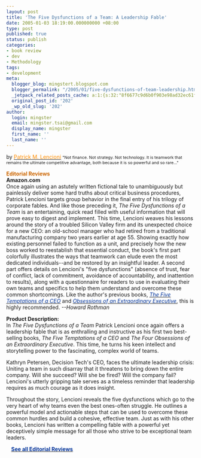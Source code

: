 ```yaml
---
layout: post
title: 'The Five Dysfunctions of a Team: A Leadership Fable'
date: 2005-01-03 18:19:00.000000000 +08:00
type: post
published: true
status: publish
categories:
- book review
- dev
- Methodology
tags:
- development
meta:
  blogger_blog: mingstert.blogspot.com
  blogger_permalink: "/2005/01/five-dysfunctions-of-team-leadership.html"
  _jetpack_related_posts_cache: a:1:{s:32:"8f6677c9d6b0f903e98ad32ec61f8deb";a:2:{s:7:"expires";i:1439717975;s:7:"payload";a:3:{i:0;a:1:{s:2:"id";i:32;}i:1;a:1:{s:2:"id";i:175;}i:2;a:1:{s:2:"id";i:12;}}}}
  original_post_id: '202'
  _wp_old_slug: '202'
author:
  login: mingster
  email: mingster.tsai@gmail.com
  display_name: mingster
  first_name: ''
  last_name: ''
---
```

<p>by <a href="http://www.amazon.com/exec/obidos/search-handle-url/index=books&amp;field-author=Patrick%20M.%20%20Lencioni/103-7952845-2093423"><u><span style="color:#ff8c00;">Patrick M. Lencioni</span></u></a> <span class="tiny"><span style="font-size:78%;">"Not finance. Not strategy. Not technology. It is teamwork that remains the ultimate competitive advantage, both because it is so powerful and so rare..." </span></span></p>
<div class="bucket"><span style="font-size:100%;"><span style="color:#cc6600;"><b class="h1">Editorial Reviews</b><br /></span></span>
<div class="content"><b>Amazon.com</b><br />Once again using an astutely written fictional tale to unambiguously but painlessly deliver some hard truths about critical business procedures, Patrick Lencioni targets group behavior in the final entry of his trilogy of corporate fables. And like those preceding it, <i>The Five Dysfunctions of a Team</i> is an entertaining, quick read filled with useful information that will prove easy to digest and implement. This time, Lencioni weaves his lessons around the story of a troubled Silicon Valley firm and its unexpected choice for a new CEO: an old-school manager who had retired from a traditional manufacturing company two years earlier at age 55. Showing exactly how existing personnel failed to function as a unit, and precisely how the new boss worked to reestablish that essential conduct, the book's first part colorfully illustrates the ways that teamwork can elude even the most dedicated individuals--and be restored by an insightful leader. A second part offers details on Lencioni's "five dysfunctions" (absence of trust, fear of conflict, lack of commitment, avoidance of accountability, and inattention to results), along with a questionnaire for readers to use in evaluating their own teams and specifics to help them understand and overcome these common shortcomings. Like the author's previous books, <a href="http://www.amazon.com/exec/obidos/ASIN/0787944335/103-7952845-2093423"><i><u><span style="color:#003399;">The Five Temptations of a CEO</span></u></i></a> and <a href="http://www.amazon.com/exec/obidos/ASIN/0787954039/103-7952845-2093423"><i><u><span style="color:#003399;">Obsessions of an Extraordinary Executive</span></u></i></a>, this is highly recommended. <i>--Howard Rothman</i></p>
<p><b>Product Description:</b><br />In <i>The Five Dysfunctions of a Team</i> Patrick Lencioni once again offers a leadership fable that is as enthralling and instructive as his first two best-selling books, <i>The Five Temptations of a CEO </i>and <i>The Four Obsessions of an Extraordinary Executive</i>. This time, he turns his keen intellect and storytelling power to the fascinating, complex world of teams.
<p>Kathryn Petersen, Decision Tech's CEO, faces the ultimate leadership crisis: Uniting a team in such disarray that it threatens to bring down the entire company. Will she succeed? Will she be fired? Will the company fail? Lencioni's utterly gripping tale serves as a timeless reminder that leadership requires as much courage as it does insight.</p>
<p>Throughout the story, Lencioni reveals the five dysfunctions which go to the very heart of why teams even the best ones-often struggle. He outlines a powerful model and actionable steps that can be used to overcome these common hurdles and build a cohesive, effective team. Just as with his other books, Lencioni has written a compelling fable with a powerful yet deceptively simple message for all those who strive to be exceptional team leaders.</p>
<p><img height="9" src="{{ site.JB.IMAGE_PATH }}/orange-arrow.gif" width="10" border="0" /><b> <a href="http://www.amazon.com/gp/product/product-description/0787960756/ref=dp_proddesc_0/103-7952845-2093423?%5Fencoding=UTF8&amp;n=283155"><u><span style="color:#003399;">See all Editorial Reviews</span></u></a></b></p>
</div>
</div>
